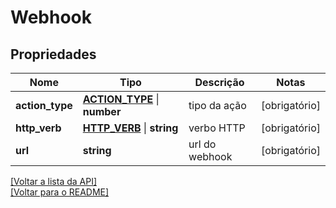 # Webhook

## Propriedades
Nome | Tipo | Descrição | Notas
------------ | ------------- | ------------- | -------------
**action_type** | [**ACTION_TYPE**](../../models/webhook/ACTION_TYPE.md) \| **number** | tipo da ação | [obrigatório] 
**http_verb** | [**HTTP_VERB**](../../models/webhook/HTTP_VERB.md) \| **string** | verbo HTTP | [obrigatório] 
**url** | **string** | url do webhook | [obrigatório] 

[[Voltar a lista da API]](../../../README.md#Documentação-para-os-Endpoints-da-API)    
[[Voltar para o README]](../../../README.md#Intima.ai---SDK-NodeJS)
